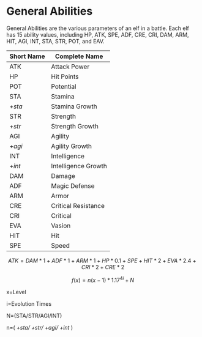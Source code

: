# General Abilities

General Abilities are the various parameters of an elf in a battle. Each elf has 15 ability values, including HP, ATK, SPE, ADF, CRE, CRI, DAM, ARM, HIT, AGI, INT, STA, STR, POT, and EAV.

| Short Name | Complete Name       |
| ---------- | ------------------- |
| ATK        | Attack Power        |
| HP         | Hit Points          |
| POT        | Potential           |
| STA        | Stamina             |
| _+sta_     | Stamina Growth      |
| STR        | Strength            |
| _+str_     | Strength Growth     |
| AGI        | Agility             |
| _+agi_     | Agility Growth      |
| INT        | Intelligence        |
| _+int_     | Intelligence Growth |
| DAM        | Damage              |
| ADF        | Magic Defense       |
| ARM        | Armor               |
| CRE        | Critical Resistance |
| CRI        | Critical            |
| EVA        | Vasion              |
| HIT        | Hit                 |
| SPE        | Speed               |



$$
ATK=DAM*1+ADF*1+ARM*1+HP*0.1+SPE+HIT*2+EVA*2.4+CRI*2+CRE*2
$$



$$
f(x) =n (x -1)* 1.17^{ 4i}+N
$$

x=Level

i=Evolution Times

N=(STA/STR/AGI/INT)

n=( _+sta/ +str/ +agi/ +int_ )
